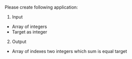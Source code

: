 Please create following application:
1. Input
- Array of integers
- Target as integer
2. Output
- Array of indexes two integers which sum is equal target